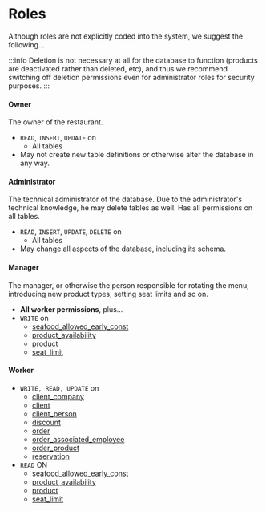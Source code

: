 # Roles

Although roles are not explicitly coded into the system, we suggest the following...

:::info
Deletion is not necessary at all for the database to function (products are deactivated rather than deleted, etc), and thus we recommend switching off deletion permissions even for administrator roles for security purposes.
:::

#### Owner

The owner of the restaurant.

* `READ`, `INSERT`, `UPDATE` on
  * All tables
* May not create new table definitions or otherwise alter the database in any way.

#### Administrator

The technical administrator of the database. Due to the administrator's technical knowledge, he may delete tables as well. Has all permissions on all tables.

* `READ`, `INSERT`, `UPDATE`, `DELETE` on
  * All tables
* May change all aspects of the database, including its schema.

#### Manager

The manager, or otherwise the person responsible for rotating the menu, introducing new product types, setting seat limits and so on.


* **All worker permissions**, plus...
* `WRITE` on
  * [seafood_allowed_early_const](./Tables/seafood_allowed_early_const)
  * [product_availability](./Tables/product_availability)
  * [product](./Tables/product_availability)
  * [seat_limit](./Tables/seat_limit)

#### Worker
* `WRITE, READ, UPDATE` on
  * [client_company](./Tables/client_company)
  * [client](./Tables/client)
  * [client_person](./Tables/client_person)
  * [discount](./Tables/discount)
  * [order](./Tables/order)
  * [order_associated_employee](./Tables/order_associated_employee)
  * [order_product](./Tables/order_product)
  * [reservation](./Tables/reservation)
* `READ` ON
  * [seafood_allowed_early_const](./Tables/seafood_allowed_early_const)
  * [product_availability](./Tables/product_availability)
  * [product](./Tables/product_availability)
  * [seat_limit](./Tables/seat_limit)
